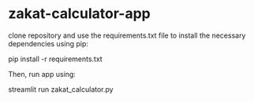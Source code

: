 # zakat-calculator-app
clone repository and use the requirements.txt file to install the necessary dependencies using pip:

pip install -r requirements.txt

Then, run  app using:

streamlit run zakat_calculator.py
